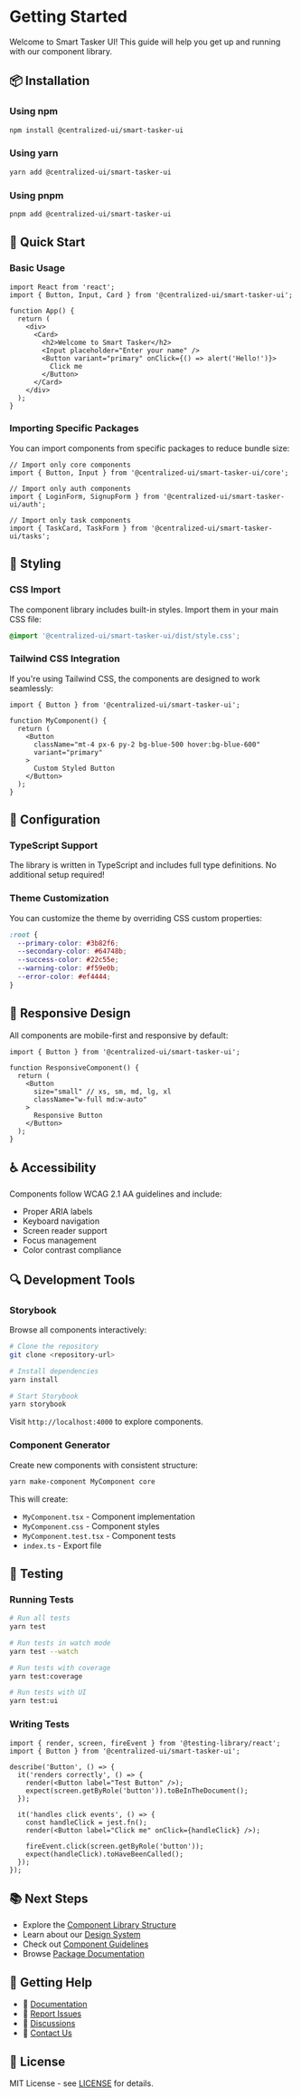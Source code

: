 # Getting Started

Welcome to Smart Tasker UI! This guide will help you get up and running with our component library.

## 📦 Installation

### Using npm
```bash
npm install @centralized-ui/smart-tasker-ui
```

### Using yarn
```bash
yarn add @centralized-ui/smart-tasker-ui
```

### Using pnpm
```bash
pnpm add @centralized-ui/smart-tasker-ui
```

## 🚀 Quick Start

### Basic Usage

```tsx
import React from 'react';
import { Button, Input, Card } from '@centralized-ui/smart-tasker-ui';

function App() {
  return (
    <div>
      <Card>
        <h2>Welcome to Smart Tasker</h2>
        <Input placeholder="Enter your name" />
        <Button variant="primary" onClick={() => alert('Hello!')}>
          Click me
        </Button>
      </Card>
    </div>
  );
}
```

### Importing Specific Packages

You can import components from specific packages to reduce bundle size:

```tsx
// Import only core components
import { Button, Input } from '@centralized-ui/smart-tasker-ui/core';

// Import only auth components
import { LoginForm, SignupForm } from '@centralized-ui/smart-tasker-ui/auth';

// Import only task components
import { TaskCard, TaskForm } from '@centralized-ui/smart-tasker-ui/tasks';
```

## 🎨 Styling

### CSS Import

The component library includes built-in styles. Import them in your main CSS file:

```css
@import '@centralized-ui/smart-tasker-ui/dist/style.css';
```

### Tailwind CSS Integration

If you're using Tailwind CSS, the components are designed to work seamlessly:

```tsx
import { Button } from '@centralized-ui/smart-tasker-ui';

function MyComponent() {
  return (
    <Button 
      className="mt-4 px-6 py-2 bg-blue-500 hover:bg-blue-600"
      variant="primary"
    >
      Custom Styled Button
    </Button>
  );
}
```

## 🔧 Configuration

### TypeScript Support

The library is written in TypeScript and includes full type definitions. No additional setup required!

### Theme Customization

You can customize the theme by overriding CSS custom properties:

```css
:root {
  --primary-color: #3b82f6;
  --secondary-color: #64748b;
  --success-color: #22c55e;
  --warning-color: #f59e0b;
  --error-color: #ef4444;
}
```

## 📱 Responsive Design

All components are mobile-first and responsive by default:

```tsx
import { Button } from '@centralized-ui/smart-tasker-ui';

function ResponsiveComponent() {
  return (
    <Button 
      size="small" // xs, sm, md, lg, xl
      className="w-full md:w-auto"
    >
      Responsive Button
    </Button>
  );
}
```

## ♿ Accessibility

Components follow WCAG 2.1 AA guidelines and include:

- Proper ARIA labels
- Keyboard navigation
- Screen reader support
- Focus management
- Color contrast compliance

## 🔍 Development Tools

### Storybook

Browse all components interactively:

```bash
# Clone the repository
git clone <repository-url>

# Install dependencies
yarn install

# Start Storybook
yarn storybook
```

Visit `http://localhost:4000` to explore components.

### Component Generator

Create new components with consistent structure:

```bash
yarn make-component MyComponent core
```

This will create:
- `MyComponent.tsx` - Component implementation
- `MyComponent.css` - Component styles
- `MyComponent.test.tsx` - Component tests
- `index.ts` - Export file

## 🧪 Testing

### Running Tests

```bash
# Run all tests
yarn test

# Run tests in watch mode
yarn test --watch

# Run tests with coverage
yarn test:coverage

# Run tests with UI
yarn test:ui
```

### Writing Tests

```tsx
import { render, screen, fireEvent } from '@testing-library/react';
import { Button } from '@centralized-ui/smart-tasker-ui';

describe('Button', () => {
  it('renders correctly', () => {
    render(<Button label="Test Button" />);
    expect(screen.getByRole('button')).toBeInTheDocument();
  });

  it('handles click events', () => {
    const handleClick = jest.fn();
    render(<Button label="Click me" onClick={handleClick} />);
    
    fireEvent.click(screen.getByRole('button'));
    expect(handleClick).toHaveBeenCalled();
  });
});
```

## 📚 Next Steps

- Explore the [Component Library Structure](./structure.md)
- Learn about our [Design System](./design-system.md)
- Check out [Component Guidelines](./component-guidelines.md)
- Browse [Package Documentation](./packages/README.md)

## 🤝 Getting Help

- 📖 [Documentation](./README.md)
- 🐛 [Report Issues](https://github.com/your-username/centralized-ui/issues)
- 💬 [Discussions](https://github.com/your-username/centralized-ui/discussions)
- 📧 [Contact Us](mailto:support@smart-tasker.com)

## 📄 License

MIT License - see [LICENSE](../LICENSE) for details. 
